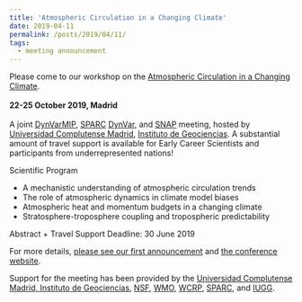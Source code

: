 ```yaml
---
title: 'Atmospheric Circulation in a Changing Climate'
date: 2019-04-11
permalink: /posts/2019/04/11/
tags:
  - meeting announcement
---
```



Please come to our workshop on the [Atmospheric Circulation in a Changing Climate](https://www.sparc-climate.org/meetings/workshop-on-atmospheric-circulation-in-a-changing-climate/). <br/><br/><b>22-25 October 2019, Madrid</b><br/><br/>
A joint [DynVarMIP](http://www.sparcdynvar.org/), [SPARC](https://www.sparc-climate.org/) [DynVar](https://www.sparc-climate.org/activities/dynamical-variability/), and [SNAP](https://www.sparc-climate.org/activities/assessing-predictability/) meeting, hosted by [Universidad Complutense Madrid](https://www.ucm.es/), [Instituto de Geociencias](http://www.igeo.ucm-csic.es/en/). A substantial amount of travel support is available for Early Career Scientists and participants from underrepresented nations!

Scientific Program
* A mechanistic understanding of atmospheric circulation trends
* The role of atmospheric dynamics in climate model biases
* Atmospheric heat and momentum budgets in a changing climate
* Stratosphere-troposphere coupling and tropospheric predictability

Abstract + Travel Support Deadline: ​30 June 2019

For more details, [please see our first announcement](https://edwinpgerber.github.io/files/DynvarMIP-Madrid-First_Announcment.pdf)  and [the conference website](https://www.sparc-climate.org/meetings/workshop-on-atmospheric-circulation-in-a-changing-climate/).

Support for the meeting has been provided by the [Universidad Complutense Madrid, Instituto de Geociencias](http://www.igeo.ucm-csic.es/en/), [NSF](https://www.nsf.gov/), [WMO](https://public.wmo.int/en), [WCRP](https://www.wcrp-climate.org/), [SPARC](https://www.sparc-climate.org/), and [IUGG](http://www.iugg.org/).





